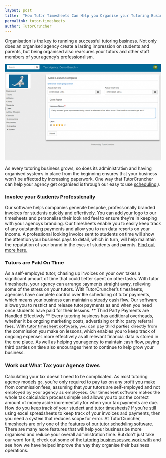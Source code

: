 ```yaml
---
layout: post
title:  "How Tutor Timesheets Can Help you Organise your Tutoring Business"
permalink: tutor-timesheets
author: TutorCruncher
---
```

Organisation is the key to running a successful tutoring business. Not only
does an organised agency create a lasting impression on students and parents,
but being organised also reassures your tutors and other staff members of your
agency’s professionalism.

<div class="img-holder full-width">
   <img src="/img/blogs/lesson-report-full-1024x633.png" alt-text="Tutor timesheet"/>
</div>

As every tutoring business
grows, so does its administration and having organised systems in place from
the beginning ensures that your business won’t be affected by increasing
paperwork. One way that TutorCruncher can help your
agency get organised is through our easy to use [scheduling.](/features/scheduling)/. 

### Invoice your Students Professionally
 
Our software helps companies
generate bespoke, professionally branded invoices for students quickly and
effectively. You can add your logo to our timesheets and personalise their
look and feel to ensure they’re in keeping with your agency’s branding. Our
timesheets enable you to easily keep track of any outstanding payments and
allow you to run data reports on your income. A professional looking invoice
sent to students on time will show the attention your business pays to detail,
which in turn, will help maintain the reputation of your brand in the eyes of
students and parents. [Find out more here.](/features/accounting/)

### Tutors are Paid On Time

As a self-employed tutor,
chasing up invoices on your own takes a significant amount of time that could
better spent on other tasks. With tutor timesheets, your agency can arrange
payments straight away, relieving some of the stress on your tutors. With
TutorCruncher’s timesheets, agencies have complete control over the scheduling
of tutor payments, which means your business can maintain a steady cash flow.
Our software allows you to restrict and release tutor payments as and when you
need once students have paid for their lessons. ** Third Party Payments are
Handled Effectively ** Every tutoring business has additional overheads,
whether it be ongoing marketing costs, advertising or third party referral
fees. With [tutor timesheet software](/features/scheduling), 
you can pay third parties directly from the commission you make on lessons, which
enables you to keep track of ongoing expenses more effectively as all relevant
financial data is stored in the one place. As well as helping your agency to
maintain cash flow, paying third parties on time also encourages them to
continue to help grow your business. 

### Work out What Tax your Agency Owes

Calculating your tax doesn’t need to be complicated. As most tutoring agency
models go, you’re only required to pay tax on any profit you make from
commission fees, assuming that your tutors are self-employed and not employed
by your agency as employees. Our timesheet software makes the whole tax
calculation process simple and allows you to put the correct amount of money
aside incrementally for when your tax payments are due. How do you keep track
of your student and tutor timesheets? If you’re still using excel spreadsheets
to keep track of your invoices and payments, then you need a system that
reduces scope for error. At TutorCruncher, timesheets are only one of the 
[features of our tutor scheduling software](/features/). 
There are many more features that will help your business be more organised and reduce your overall
administration time. But don’t just take our word for it, check out some of
the [tutoring businesses we work with](http://www.tutorcruncher.com/testimonials/) and see how we have helped
improve the way they organise their business operations.
